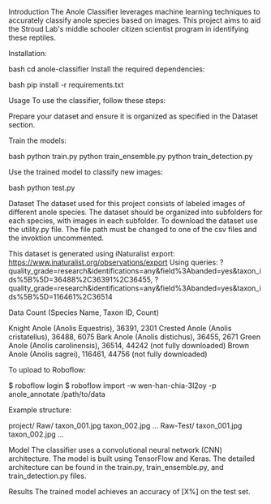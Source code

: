 Introduction
The Anole Classifier leverages machine learning techniques to accurately classify anole species based on images.
This project aims to aid the Stroud Lab's middle schooler citizen scientist program in identifying these reptiles.

Installation:

bash
cd anole-classifier
Install the required dependencies:

bash
pip install -r requirements.txt

Usage
To use the classifier, follow these steps:

Prepare your dataset and ensure it is organized as specified in the Dataset section.

Train the models:

bash
python train.py
python train_ensemble.py
python train_detection.py

Use the trained model to classify new images:

bash
python test.py 


Dataset
The dataset used for this project consists of labeled images of different anole species. The dataset should be organized into subfolders for each species, with images in each subfolder.
To download the dataset use the utility.py file. The file path must be changed to one of the csv files and the invoktion uncommented.

This dataset is generated using iNaturalist export: https://www.inaturalist.org/observations/export
Using queries: ?quality_grade=research&identifications=any&field%3Abanded=yes&taxon_ids%5B%5D=36488%2C36391%2C36455, ?quality_grade=research&identifications=any&field%3Abanded=yes&taxon_ids%5B%5D=116461%2C36514

Data Count (Species Name, Taxon ID, Count)

Knight Anole (Anolis Equestris), 36391, 2301
Crested Anole (Anolis cristatellus), 36488, 6075
Bark Anole (Anolis distichus), 36455, 2671
Green Anole (Anolis carolinensis), 36514, 44242 (not fully downloaded)
Brown Anole (Anolis sagrei), 116461, 44756 (not fully downloaded)

To upload to Roboflow:

$ roboflow login
$ roboflow import -w wen-han-chia-3l2oy -p anole_annotate /path/to/data


Example structure:

project/
    Raw/
        taxon_001.jpg
        taxon_002.jpg
        ...
    Raw-Test/
        taxon_001.jpg
        taxon_002.jpg
        ...

Model
The classifier uses a convolutional neural network (CNN) architecture. The model is built using TensorFlow and Keras. The detailed architecture can be found in the train.py, train_ensemble.py, and train_detection.py files.

Results
The trained model achieves an accuracy of [X%] on the test set.

